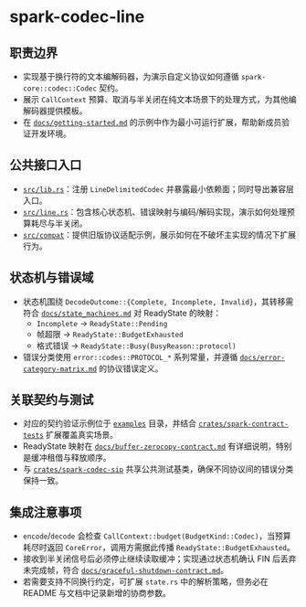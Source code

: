 # spark-codec-line

## 职责边界
- 实现基于换行符的文本编解码器，为演示自定义协议如何遵循 `spark-core::codec::Codec` 契约。
- 展示 `CallContext` 预算、取消与半关闭在纯文本场景下的处理方式，为其他编解码器提供模板。
- 在 [`docs/getting-started.md`](../../../docs/getting-started.md) 的示例中作为最小可运行扩展，帮助新成员验证开发环境。

## 公共接口入口
- [`src/lib.rs`](./src/lib.rs)：注册 `LineDelimitedCodec` 并暴露最小依赖面；同时导出兼容层入口。
- [`src/line.rs`](./src/line.rs)：包含核心状态机、错误映射与编码/解码实现，演示如何处理预算耗尽与半关闭。
- [`src/compat`](./src/compat)：提供旧版协议适配示例，展示如何在不破坏主实现的情况下扩展行为。

## 状态机与错误域
- 状态机围绕 `DecodeOutcome::{Complete, Incomplete, Invalid}`，其转移需符合 [`docs/state_machines.md`](../../../docs/state_machines.md) 对 ReadyState 的映射：
  - `Incomplete` → `ReadyState::Pending`
  - 帧超限 → `ReadyState::BudgetExhausted`
  - 格式错误 → `ReadyState::Busy(BusyReason::protocol)`
- 错误分类使用 `error::codes::PROTOCOL_*` 系列常量，并遵循 [`docs/error-category-matrix.md`](../../../docs/error-category-matrix.md) 的协议错误定义。

## 关联契约与测试
- 对应的契约验证示例位于 [`examples`](./examples) 目录，并结合 [`crates/spark-contract-tests`](../../spark-contract-tests) 扩展覆盖真实场景。
- ReadyState 映射在 [`docs/buffer-zerocopy-contract.md`](../../../docs/buffer-zerocopy-contract.md) 有详细说明，特别是缓冲租借与释放顺序。
- 与 [`crates/spark-codec-sip`](../spark-codec-sip) 共享公共测试基类，确保不同协议间的错误分类保持一致。

## 集成注意事项
- `encode`/`decode` 会检查 `CallContext::budget(BudgetKind::Codec)`，当预算耗尽时返回 `CoreError`，调用方需据此传播 `ReadyState::BudgetExhausted`。
- 接收到半关闭信号后必须停止继续读取缓冲；实现通过状态机确认 FIN 后丢弃未完成帧，符合 [`docs/graceful-shutdown-contract.md`](../../../docs/graceful-shutdown-contract.md)。
- 若需要支持不同换行约定，可扩展 `state.rs` 中的解析策略，但务必在 README 与文档中记录新增的协商参数。
